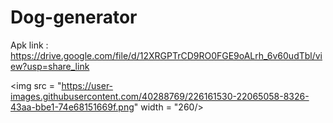 # Dog-generator

Apk link : https://drive.google.com/file/d/12XRGPTrCD9RO0FGE9oALrh_6v60udTbl/view?usp=share_link


<img src = "https://user-images.githubusercontent.com/40288769/226161530-22065058-8326-43aa-bbe1-74e68151669f.png" width = "260/>
